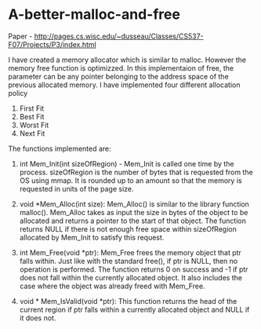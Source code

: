 # A-better-malloc-and-free
Paper - http://pages.cs.wisc.edu/~dusseau/Classes/CS537-F07/Projects/P3/index.html

I have created a memory allocator which is similar to malloc. However the memory free function is optimizzed.
In this implementaion of free, the parameter can be any pointer belonging to the address space of the previous allocated memory.
I have implemented four different allocation policy 

1. First Fit
2. Best Fit
3. Worst Fit
4. Next Fit

The functions implemented are:
1. int Mem_Init(int sizeOfRegion) - Mem_Init is called one time by the process. 
sizeOfRegion is the number of bytes that is requested from the OS using mmap. 
It is rounded up to an amount so that the memory is requested in units of the page size.

2. void *Mem_Alloc(int size): Mem_Alloc() is similar to the library function malloc(). 
Mem_Alloc takes as input the size in bytes of the object to be allocated and returns a pointer to the start of that object. 
The function returns NULL if there is not enough free space within sizeOfRegion allocated by Mem_Init to satisfy this request.

3. int Mem_Free(void *ptr): Mem_Free frees the memory object that ptr falls within. 
Just like with the standard free(), if ptr is NULL, then no operation is performed. 
The function returns 0 on success and -1 if ptr does not fall within the currently allocated object.
It also includes the case where the object was already freed with Mem_Free.

4. void * Mem_IsValid(void *ptr): This function returns the head of the current region if ptr 
falls within a currently allocated object and NULL if it does not.




